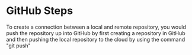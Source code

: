 # GitHub Steps

To create a connection between a local and remote repository, you would push the repository up into GitHub by first creating a repository in GitHub and then pushing the local repository to the cloud by using the command "git push"
